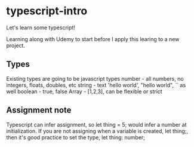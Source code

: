 # typescript-intro

Let's learn some typescript!

Learning along with Udemy to start before I apply this learing to a new project.

## Types
Existing types are going to be javascript types
number - all numbers, no integers, floats, doubles, etc
string - text 'hello world', "hello world", `` as well
boolean - true, false
Array - [1,2,3], can be flexible or strict

## Assignment note
Typescript can infer assignment, so let thing = 5; would infer a number at initialization.
If you are not assigning when a variable is created, let thing;, then it's good practice to set the type, let thing: number;